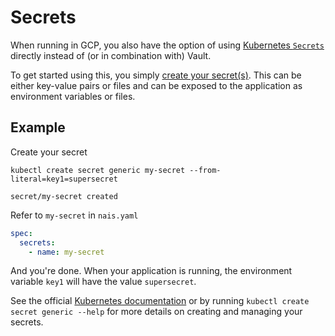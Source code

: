 # Secrets

When running in GCP, you also have the option of using [Kubernetes `Secrets`](https://kubernetes.io/docs/concepts/configuration/secret) directly instead of \(or in combination with\) Vault.

To get started using this, you simply [create your secret\(s\)](https://kubernetes.io/docs/concepts/configuration/secret/#creating-your-own-secrets). This can be either key-value pairs or files and can be exposed to the application as environment variables or files.

## Example

Create your secret

```text
kubectl create secret generic my-secret --from-literal=key1=supersecret
```

```text
secret/my-secret created
```

Refer to `my-secret` in `nais.yaml`

```yaml
spec:
  secrets:
    - name: my-secret
```

And you're done. When your application is running, the environment variable `key1` will have the value `supersecret`.

See the official [Kubernetes documentation](https://kubernetes.io/docs/concepts/configuration/secret) or by running `kubectl create secret generic --help` for more details on creating and managing your secrets.

